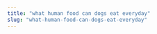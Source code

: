 ```yaml
---
title: "what human food can dogs eat everyday"
slug: "what-human-food-can-dogs-eat-everyday"
---
```



